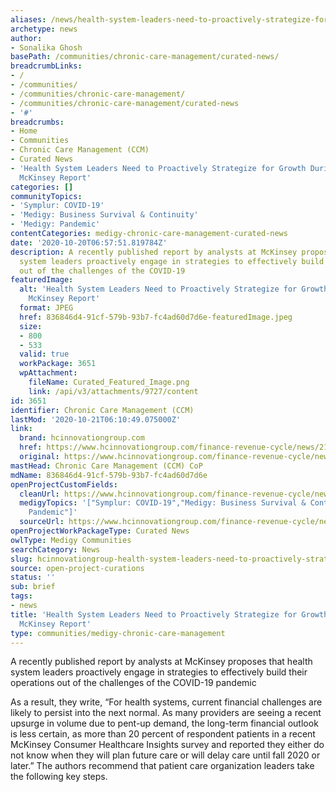 ```yaml
---
aliases: /news/health-system-leaders-need-to-proactively-strategize-for-growth-during-covid-19-mckinsey-report
archetype: news
author:
- Sonalika Ghosh
basePath: /communities/chronic-care-management/curated-news/
breadcrumbLinks:
- /
- /communities/
- /communities/chronic-care-management/
- /communities/chronic-care-management/curated-news
- '#'
breadcrumbs:
- Home
- Communities
- Chronic Care Management (CCM)
- Curated News
- 'Health System Leaders Need to Proactively Strategize for Growth During COVID-19:
  McKinsey Report'
categories: []
communityTopics:
- 'Symplur: COVID-19'
- 'Medigy: Business Survival & Continuity'
- 'Medigy: Pandemic'
contentCategories: medigy-chronic-care-management-curated-news
date: '2020-10-20T06:57:51.819784Z'
description: A recently published report by analysts at McKinsey proposes that health
  system leaders proactively engage in strategies to effectively build their operations
  out of the challenges of the COVID-19
featuredImage:
  alt: 'Health System Leaders Need to Proactively Strategize for Growth During COVID-19:
    McKinsey Report'
  format: JPEG
  href: 836846d4-91cf-579b-93b7-fc4ad60d7d6e-featuredImage.jpeg
  size:
  - 800
  - 533
  valid: true
  workPackage: 3651
  wpAttachment:
    fileName: Curated_Featured_Image.png
    link: /api/v3/attachments/9727/content
id: 3651
identifier: Chronic Care Management (CCM)
lastMod: '2020-10-21T06:10:49.075000Z'
link:
  brand: hcinnovationgroup.com
  href: https://www.hcinnovationgroup.com/finance-revenue-cycle/news/21153843/mckinsey-report-health-system-leaders-need-to-proactively-strategize-for-growth-during-covid19
  original: https://www.hcinnovationgroup.com/finance-revenue-cycle/news/21153843/mckinsey-report-health-system-leaders-need-to-proactively-strategize-for-growth-during-covid19
mastHead: Chronic Care Management (CCM) CoP
mdName: 836846d4-91cf-579b-93b7-fc4ad60d7d6e
openProjectCustomFields:
  cleanUrl: https://www.hcinnovationgroup.com/finance-revenue-cycle/news/21153843/mckinsey-report-health-system-leaders-need-to-proactively-strategize-for-growth-during-covid19
  medigyTopics: '["Symplur: COVID-19","Medigy: Business Survival & Continuity","Medigy:
    Pandemic"]'
  sourceUrl: https://www.hcinnovationgroup.com/finance-revenue-cycle/news/21153843/mckinsey-report-health-system-leaders-need-to-proactively-strategize-for-growth-during-covid19
openProjectWorkPackageType: Curated News
owlType: Medigy Communities
searchCategory: News
slug: hcinnovationgroup-health-system-leaders-need-to-proactively-strategize-for-growth-during-covid-19-mckinsey-report
source: open-project-curations
status: ''
sub: brief
tags:
- news
title: 'Health System Leaders Need to Proactively Strategize for Growth During COVID-19:
  McKinsey Report'
type: communities/medigy-chronic-care-management
---
```


<p>A recently published report by analysts at McKinsey proposes that health system leaders proactively engage in strategies to effectively build their operations out of the challenges of the COVID-19 pandemic</p><p>As a result, they write, “For health systems, current financial challenges are likely to persist into the next normal. As many providers are seeing a recent upsurge in volume due to pent-up demand, the long-term financial outlook is less certain, as more than 20 percent of respondent patients in a recent McKinsey Consumer Healthcare Insights survey and reported they either do not know when they will plan future care or will delay care until fall 2020 or later.” The authors recommend that patient care organization leaders take the following key steps.</p>